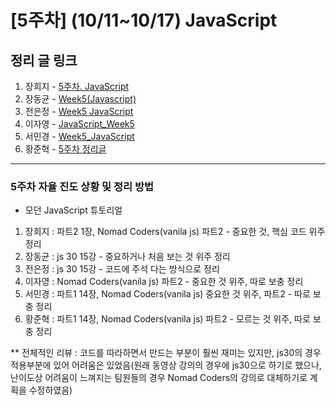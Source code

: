 # [5주차] (10/11~10/17) JavaScript

## 정리 글 링크

1. 장희지 - [5주차. JavaScript](https://blog.naver.com/huiji0315/222117825083)
2. 장동균 - [Week5(Javascript)](https://dongkyun-jang.tistory.com/91)
3. 전은정 - [Week5 JavaScript](https://jjung-lab.tistory.com/20)
4. 이자영 - [JavaScript_Week5](https://99neozone.tistory.com/6)
5. 서민경 - [Week5_JavaScript](https://min1307.tistory.com/24)
6. 황준혁 - [5주차 정리글](https://strawji.tistory.com/8)

---

### 5주차 자율 진도 상황 및 정리 방법

- 모던 JavaScript 튜토리얼

1. 장희지 : 파트2 1장, Nomad Coders(vanila js) 파트2 - 중요한 것, 핵심 코드 위주 정리
2. 장동균 : js 30 15강 - 중요하거나 처음 보는 것 위주 정리
3. 전은정 : js 30 15강 - 코드에 주석 다는 방식으로 정리
4. 이자영 : Nomad Coders(vanila js) 파트2 - 중요한 것 위주, 따로 보충 정리
5. 서민경 : 파트1 14장, Nomad Coders(vanila js) 중요한 것 위주, 파트2 - 따로 보충 정리
6. 황준혁 : 파트1 14장, Nomad Coders(vanila js) 파트2 - 모르는 것 위주, 따로 보충 정리

\*\* 전체적인 리뷰 : 코드를 따라하면서 만드는 부분이 훨씬 재미는 있지만, js30의 경우 적용부분에 있어 어려움은 있었음(원래 동영상 강의의 경우에 js30으로 하기로 했으나, 난이도상 어려움이 느껴지는 팀원들의 경우 Nomad Coders의 강의로 대체하기로 계획을 수정하였음)
